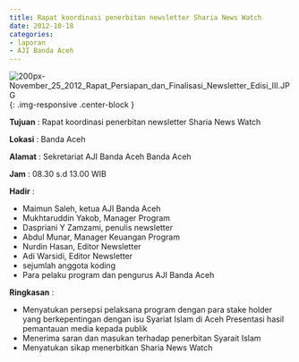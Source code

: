 ```yaml
---
title: Rapat koordinasi penerbitan newsletter Sharia News Watch
date: 2012-10-18
categories:
- laporan
- AJI Banda Aceh
---
```


![200px-November_25_2012_Rapat_Persiapan_dan_Finalisasi_Newsletter_Edisi_III.JPG](/uploads/200px-November_25_2012_Rapat_Persiapan_dan_Finalisasi_Newsletter_Edisi_III.JPG){: .img-responsive .center-block }

**Tujuan** : Rapat koordinasi penerbitan newsletter Sharia News Watch

**Lokasi** : Banda Aceh

**Alamat** : Sekretariat AJI Banda Aceh Banda Aceh

**Jam** : 08.30 s.d 13.00 WIB

**Hadir** : 
* Maimun Saleh, ketua AJI Banda Aceh
* Mukhtaruddin Yakob, Manager Program
* Daspriani Y Zamzami, penulis newsletter
* Abdul Munar, Manager Keuangan Program
* Nurdin Hasan, Editor Newsletter
* Adi Warsidi, Editor Newsletter
* sejumlah anggota koding
* Para pelaku program dan pengurus AJI Banda Aceh

**Ringkasan** : 
* Menyatukan persepsi pelaksana program dengan para stake holder yang berkepentingan dengan isu Syariat Islam di Aceh Presentasi hasil pemantauan media kepada publik
* Menerima saran dan masukan terhadap penerbitan Syarait Islam 
* Menyatukan sikap menerbitkan Sharia News Watch
